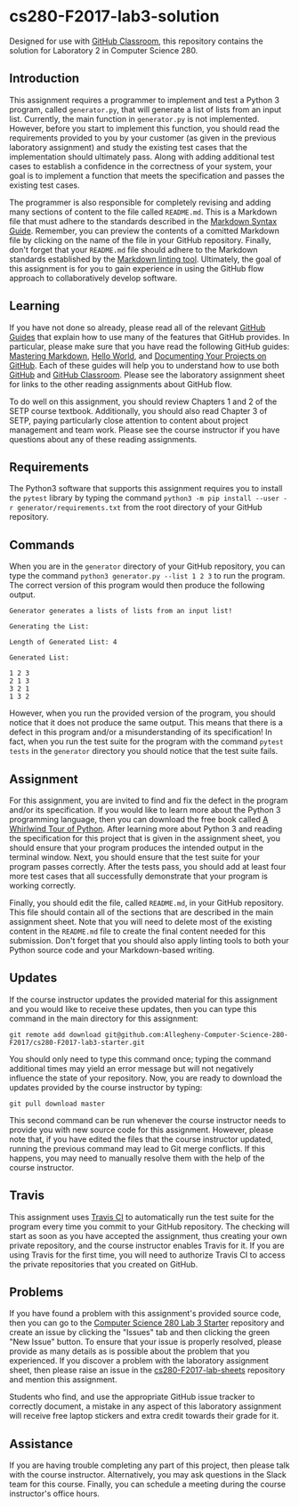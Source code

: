 <!---

TASK LIST:

  * Use cp -rf *.* to copy all of the files and directories in this repository
    to the starter repository for this assignment
  * Change into the directory for the starer repository
  * Update the header (e.g., #) to only give the name of the assignment
  * Update the first paragraph to include the commented-out content
  * Change the link in the # Problems section to point to this lab's starter
  * Create the assignment in the GitHub Classroom, noting the URL
  * Test the assignment by accepting it with your own GitHub account
  * Check to ensure that your GitHub repository is created correctly
  * Share the assignment link with all of the students using email or Slack

PROBLEMS?

  * Contact Gregory M. Kapfhammer by email or Slack
  * Raise an issue in the GitHub repository for this assignment

-->

# cs280-F2017-lab3-solution

Designed for use with [GitHub Classroom](https://classroom.github.com/), this
repository contains the solution for Laboratory 2 in Computer Science 280.

<!---

 Since the Travis builds for this repository will initially fail (as evidenced by
 a red &#x2717; appearing in the commit logs instead of a green &#x2714;), the
 programmer is responsible for completing all of the steps needed to satisfy the
 requirements for the assignment, thus causing a &#x2714; to instead appear in
 the commit logs.

--->

## Introduction

This assignment requires a programmer to implement and test a Python 3 program,
called `generator.py`, that will generate a list of lists from an input list.
Currently, the main function in `generator.py` is not implemented. However,
before you start to implement this function, you should read the requirements
provided to you by your customer (as given in the previous laboratory
assignment) and study the existing test cases that the implementation should
ultimately pass. Along with adding additional test cases to establish a
confidence in the correctness of your system, your goal is to implement a
function that meets the specification and passes the existing test cases.

The programmer is also responsible for completely revising and adding many
sections of content to the file called `README.md`. This is a Markdown file
that must adhere to the standards described in the [Markdown Syntax
Guide](https://guides.github.com/features/mastering-markdown/). Remember, you
can preview the contents of a comitted Markdown file by clicking on the name of
the file in your GitHub repository. Finally, don't forget that your `README.md`
file should adhere to the Markdown standards established by the [Markdown
linting tool](https://github.com/markdownlint/markdownlint). Ultimately, the
goal of this assignment is for you to gain experience in using the GitHub flow
approach to collaboratively develop software.

## Learning

If you have not done so already, please read all of the relevant [GitHub
Guides](https://guides.github.com/) that explain how to use many of the features
that GitHub provides. In particular, please make sure that you have read the
following GitHub guides: [Mastering
Markdown](https://guides.github.com/features/mastering-markdown/), [Hello
World](https://guides.github.com/activities/hello-world/), and [Documenting Your
Projects on GitHub](https://guides.github.com/features/wikis/). Each of these
guides will help you to understand how to use both [GitHub](http://github.com)
and [GitHub Classroom](https://classroom.github.com/). Please see the laboratory
assignment sheet for links to the other reading assignments about GitHub flow.

To do well on this assignment, you should review Chapters 1 and 2 of the SETP
course textbook. Additionally, you should also read Chapter 3 of SETP, paying
particularly close attention to content about project management and team work.
Please see the course instructor if you have questions about any of these
reading assignments.

## Requirements

The Python3 software that supports this assignment requires you to install the
`pytest` library by typing the command `python3 -m pip install --user -r
generator/requirements.txt` from the root directory of your GitHub repository.

## Commands

When you are in the `generator` directory of your GitHub repository, you can
type the command `python3 generator.py --list 1 2 3` to run the program. The
correct version of this program would then produce the following output.

```
Generator generates a lists of lists from an input list!

Generating the List:

Length of Generated List: 4

Generated List:

1 2 3
2 1 3
3 2 1
1 3 2
```

However, when you run the provided version of the program, you should notice
that it does not produce the same output. This means that there is a defect in
this program and/or a misunderstanding of its specification! In fact, when you
run the test suite for the program with the command `pytest tests` in the
`generator` directory you should notice that the test suite fails.

## Assignment

For this assignment, you are invited to find and fix the defect in the program
and/or its specification. If you would like to learn more about the Python 3
programming language, then you can download the free book called [A Whirlwind
Tour of
Python](http://www.oreilly.com/programming/free/a-whirlwind-tour-of-python.csp).
After learning more about Python 3 and reading the specification for this
project that is given in the assignment sheet, you should ensure that your
program produces the intended output in the terminal window. Next, you should
ensure that the test suite for your program passes correctly. After the tests
pass, you should add at least four more test cases that all successfully
demonstrate that your program is working correctly.

Finally, you should edit the file, called `README.md`, in your GitHub
repository. This file should contain all of the sections that are described in
the main assignment sheet. Note that you will need to delete most of the
existing content in the `README.md` file to create the final content needed for
this submission. Don't forget that you should also apply linting tools to both
your Python source code and your Markdown-based writing.

## Updates

If the course instructor updates the provided material for this assignment and
you would like to receive these updates, then you can type this command in the
main directory for this assignment:

```
git remote add download git@github.com:Allegheny-Computer-Science-280-F2017/cs280-F2017-lab3-starter.git
```

You should only need to type this command once; typing the command additional
times may yield an error message but will not negatively influence the state of
your repository. Now, you are ready to download the updates provided by the
course instructor by typing:

```
git pull download master
```

This second command can be run whenever the course instructor needs to provide
you with new source code for this assignment. However, please note that, if you
have edited the files that the course instructor updated, running the previous
command may lead to Git merge conflicts. If this happens, you may need to
manually resolve them with the help of the course instructor.

## Travis

This assignment uses [Travis CI](https://travis-ci.com/) to automatically run
the test suite for the program every time you commit to your GitHub repository.
The checking will start as soon as you have accepted the assignment, thus
creating your own private repository, and the course instructor enables Travis
for it. If you are using Travis for the first time, you will need to authorize
Travis CI to access the private repositories that you created on GitHub.

## Problems

If you have found a problem with this assignment's provided source code, then
you can go to the [Computer Science 280 Lab 3
Starter](https://github.com/Allegheny-Computer-Science-280-F2017/cs280-F2017-lab3-starter)
repository and create an issue by clicking the "Issues" tab and then clicking
the green "New Issue" button. To ensure that your issue is properly resolved,
please provide as many details as is possible about the problem that you
experienced. If you discover a problem with the laboratory assignment sheet,
then please raise an issue in the
[cs280-F2017-lab-sheets](https://github.com/Allegheny-Computer-Science-280-F2017/cs280-F2017-lab-sheets)
repository and mention this assignment.

Students who find, and use the appropriate GitHub issue tracker to correctly
document, a mistake in any aspect of this laboratory assignment will receive
free laptop stickers and extra credit towards their grade for it.

## Assistance

If you are having trouble completing any part of this project, then please talk
with the course instructor. Alternatively, you may ask questions in the Slack
team for this course. Finally, you can schedule a meeting during the course
instructor's office hours.

